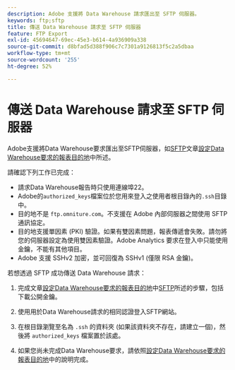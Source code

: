 ```yaml
---
description: Adobe 支援將 Data Warehouse 請求匯出至 SFTP 伺服器。
keywords: ftp;sftp
title: 傳送 Data Warehouse 請求至 SFTP 伺服器
feature: FTP Export
exl-id: 45694647-69ec-45e3-b614-4a936909a338
source-git-commit: d8bfad5d388f906c7c7301a9126813f5c2a5dbaa
workflow-type: tm+mt
source-wordcount: '255'
ht-degree: 52%

---
```


# 傳送 Data Warehouse 請求至 SFTP 伺服器

Adobe支援將Data Warehouse要求匯出至SFTP伺服器，如[SFTP](/help/export/data-warehouse/create-request/dw-request-report-destinations.md#sftp)文章[設定Data Warehouse要求的報表目的地](/help/export/data-warehouse/create-request/dw-request-report-destinations.md)中所述。

請確認下列工作已完成：

* 請求Data Warehouse報告時只使用連線埠22。
* Adobe的`authorized_keys`檔案位於您用來登入之使用者根目錄內的`.ssh`目錄中。
* 目的地不是 `ftp.omniture.com`。不支援在 Adobe 內部伺服器之間使用 SFTP 通訊協定。
* 目的地支援單因素 (PKI) 驗證。如果有雙因素問題，報表傳遞會失敗。請勿將您的伺服器設定為使用雙因素驗證。Adobe Analytics 要求在登入中只能使用金鑰，不能有其他項目。
* Adobe 支援 SSHv2 加密，並可回復為 SSHv1 (僅限 RSA 金鑰)。

若想透過 SFTP 成功傳送 Data Warehouse 請求：

1. 完成文章[設定Data Warehouse要求的報表目的地](/help/export/data-warehouse/create-request/dw-request-report-destinations.md)中[SFTP](/help/export/data-warehouse/create-request/dw-request-report-destinations.md#sftp)所述的步驟，包括下載公開金鑰。
1. 使用用於Data Warehouse請求的相同認證登入SFTP網站。
1. 在根目錄瀏覽至名為 `.ssh` 的資料夾 (如果該資料夾不存在，請建立一個)，然後將 `authorized_keys` 檔案置於該處。

1. 如果您尚未完成Data Warehouse要求，請依照[設定Data Warehouse要求的報表目的地](/help/export/data-warehouse/create-request/dw-request-report-destinations.md)中的說明完成。
